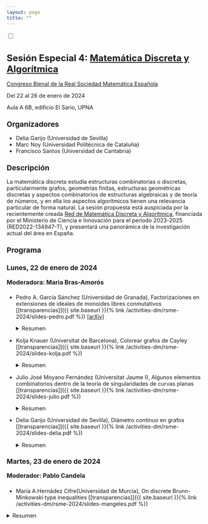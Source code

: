 ```yaml
---
layout: page
title: ""
---
```

<input type="checkbox" class="sidebar-checkbox" id="sidebar-checkbox">

<style type="text/css">

h1 {
  font-size: 1.5rem;
}
h2 {
  margin-top: 1.5rem;
  font-size: 1.2rem;
}
h3 {
  margin-top: 1.5rem;
  font-size: 1.1rem;
}
h4, h5, h6 {
  margin-top: 1rem;
  font-size: 1rem;
}

body, td {
   font-size: 0.9rem;
}

.container {
    max-width: 56rem;
    }
    @media (min-width: 38em) {
    .container {
        max-width: 38rem;
    }
    }
    @media (min-width: 56em) {
    .container {
        max-width: 56rem;
    }
}

</style>

# Sesión Especial 4: [Matemática Discreta y Algorítmica](https://2024.bienalrsme.com/sites/default/files/S4%20MatDiscretaAlgoritmica.pdf)
[Congreso Bienal de la Real Sociedad Matemática Española](https://2024.bienalrsme.com/)

Del 22 al 26 de enero de 2024

Aula A 6B, edificio El Sario, UPNA

##  Organizadores
- Delia Garijo (Universidad de Sevilla)
- Marc Noy (Universidad Politécnica de Cataluña)
- Francisco Santos (Universidad de Cantabria)

## Descripción
La matemática discreta estudia estructuras combinatorias o discretas, particularmente grafos, geometrías finitas, estructuras geométricas discretas y aspectos combinatorios de estructuras algebraicas y de teoría de números, y en ella los aspectos algorítmicos tienen una relevancia particular de forma natural. La sesión propuesta está auspiciada por la recientemente creada [Red de Matemática Discreta y Algorítmica](https://dam-network.github.io), financiada por el Ministerio de Ciencia e Innovación para el periodo 2023-2025 (RED2022-134947-T), y presentará una panorámica de la investigación actual del área en España.

## Programa

### Lunes, 22 de enero de 2024

#### Moderadora: Maria Bras-Amorós

- Pedro A. García Sánchez (Universidad de Granada), Factorizaciones en extensiones de ideales de monoides libres conmutativos [[transparencias]]({{ site.baseurl }}{% link /activities-dm/rsme-2024/slides-pedro.pdf %}) [[arXiv]](https://arxiv.org/abs/2311.06901)
    <details>
    <summary>Resumen</summary>
    <p>En esta charla estudiaremos submonoides de $(\mathbb{N}^{(I)},+)$, con $I$ un conjunto de enteros, que cumplen (1)  la suma de dos huecos es o bien un hueco o un átomo o la suma de dos átomos, y (2) la suma de un hueco y un átomo es un átomo o la suma de dos átomos.  Todos estos monoides son de la forma $\{0\}\cup (X+\mathbb{N}^{(I)})$, con $X\subseteq \mathbb{N}^{(I)}$.</p>

    <p>Nos centraremos en el estudio de algunos invariantes de factorización en estos monoides. 
    Probamos que el máximo de los conjuntos Delta es a lo sumo uno, con lo que o bien son monoides de factorización media o única, o las longitudes de las factorizaciones de cualquier elemento conforman un intervalo de enteros. También probaremos que la catenariedad es a lo sumo cuatro. Para ello será crucial demostrar que los grados de Betti de estos monoides son suma de a lo sumo de tres átomos. Daremos cotas inferiores y superiores para la $\omega$-primalidad en estos monoides.</p>

    <p>Este trabajo es una continuación de [1], y está dedicado a su autor.</p>
    <strong>Referencias</strong>
    <br>
    [1] N. Baeth, Complement-Finite Ideals. In: JL. Chabert, M. Fontana, S. Frisch, S. Glaz, K. Johnson, (eds) Algebraic, Number Theoretic, and Topological Aspects of Ring Theory. Springer, Cham, (2023).
    <br>
    [2] A. Geroldinger, F. Halter-Koch, Non-unique factorizations. Algebraic, combinatorial and analytic theory. Pure and Applied Mathematics (Boca Raton), 278. Chapman & Hall/CRC, Boca Raton, FL, (2006).
    <br>
    <strong>Agradecimientos</strong>
    <br>
    Esta investigación se ha llevado a cabo con la financiación del grupo FQM–343 y del Proyecto de Excelencia ProyExcel_00868 de la Junta de Andalucía, el proyecto PID2022-138906NB-C21 financiado por MCIN/AEI/10.13039/501100011033 y fondos FEDER, además de por el MICINN, a través del “Programa Severo Ochoa y María de Maeztu para Centros y Unidades de Excelencia” (CEX2020-001105-M) y la RED2022-134947-T, financiada por la Agencia Estatal de Investigación.
    <br>
    <br>
    </details>

- Kolja Knauer (Universitat de Barcelona), Colorear grafos de Cayley [[transparencias]]({{ site.baseurl }}{% link /activities-dm/rsme-2024/slides-kolja.pdf %})
    <details>
    <summary>Resumen</summary>
    <p>Un grafo de Cayley $\mathrm{Cay}(G,C)$ de un grupo finito $G$ is <em>minimal</em> si $C$ es un conjunto generador de $G$ minimal por inclusion. En los setentas Babai [1] discute por primera vez el problema de determinar el número cromático de un grafo de Cayley minimal y propone una conjetura fuerte que implicaría que todos estos grafos tienen numero cromático acotado por una constante global. En este trabajo mostramos que esta conjetura fuerte es falsa. Sin embargo también mostramos que todo grafo minimal de un grupo nilpotente o dihedral generalizado tiene numero cromático a lo mucho tres. También encontramos grafos minimales de Cayley con numero cromático cuatro y mostramos que eso es lo mas alto posible hasta orden $215$. Nótese que veinte años más tarde el mismo Babai [2] propuso otra conjetura fuerte que implica que existen familias de grafos minimales de Cayley con numero cromático no acotado. Esta sigue abierta.</p>
    <strong>Referencias</strong>
    <br>
    [1] L. Babai, Chromatic number and subgraphs of Cayley graphs, Theor. Appl. Graphs, Proc. Kalamazoo 1976, Lect. Notes Math. 642, 10-22 (1978), 1978.
    <br>
    [2] L. Babai, Automorphism groups, isomorphism, reconstruction, in Handbook of combinatorics. Vol. 1-2, Amsterdam: Elsevier (North-Holland); Cambridge, MA: MIT Press, 1995, pp. 1447-1540.
    <br><br>
    </details>

- Julio José Moyano Fernández (Universitat Jaume I), Algunos elementos combinatorios dentro de la teoría de singularidades de curvas planas [[transparencias]]({{ site.baseurl }}{% link /activities-dm/rsme-2024/slides-julio.pdf %})
    <details>
    <summary>Resumen</summary>
    <p>Algunos de los invariantes usados en la clasificación topológica de las singularidades de curvas planas poseen una naturaleza combinatoria; ejemplos de ello son el semigrupo de valores o la serie de Poincaré asociados a la singularidad (ver e.g. [4] y los trabajos allí referenciados).</p>

    <p>Esta conferencia tiene como objetivo presentar a la comunidad de <em>Matemática discreta y algorítmica</em> ambos objetos combinatorios, además de los resultados más interesantes o novedosos concernientes a los mismos dentro de la teoría de singularidades de curvas planas: destacaremos la relación de la serie de Poincaré con la función zeta de Stöhr en un contexto de singularidades de curvas definidas sobre cuerpos finitos, demostrada por Delgado y el autor [3], su coincidencia con el polinomio de Alexander en el caso de curvas complejas (resultado debido a Campillo, Delgado y Gusein-Zade [2]), así como los avances recientes del autor con P. Almirón [1] analizando la naturaleza de esta igualdad.</p>
    <strong>Referencias</strong>
    <br>
    [1] P. Almirón, J.J. Moyano Fernández (2023). The intrinsic topological nature of the Poincaré series of a plane curve singularity. Preprint, arXiv:2302.12079v2.
    <br>
    [2] A. Campillo, F. Delgado, S.M. Gusein-Zade (2003). The Alexander polynomial of a plane curve singularity via the ring of functions on it. Duke Math. J. 117(1), 125-156.
    <br>
    [3] F. Delgado, J.J. Moyano Fernández (2009). On the relation between the generalized Poincaré series and the Stöhr zeta function. Proc. Am. Math. Soc. 137(1), 51-59.
    <br>
    [4] J.J. Moyano Fernández (2022). Generalized Poincaré series for plane curva singularities. In: C. Galindo et al., $p$-adic Analysis, Arithmetic and Singularities. Contemp. Math., vol. 778, 25-69.
    <br><br>
    </details>

- Delia Garijo (Universidad de Sevilla), Diámetro continuo en grafos [[transparencias]]({{ site.baseurl }}{% link /activities-dm/rsme-2024/slides-delia.pdf %})
    <details>
    <summary>Resumen</summary>
    <p>Los <em>problemas de aumento</em> en grafos han sido ampliamente estudiados para medidas relacionadas con distancias, como el diámetro o la dilación. El objetivo en estos problemas es añadir un conjunto mínimo de aristas al grafo (o de mínimo peso) de forma que se satisfaga una condición establecida sobre el parámetro en estudio, por ejemplo, la disminución del diámetro del grafo resultante con respecto al original.
    Si se considera el lugar geométrico de la realización de un grafo en algún espacio euclídeo, surge la posibilidad de permitir que los extremos de las aristas insertadas sean, no ya vértices, sino puntos cualesquiera que estén sobre las aristas del grafo. Se pasa por tanto de considerar un número finito de distancias (entre pares de vértices) a tratar con un número infinito (entre pares de puntos de dicho lugar geométrico). Este salto de lo que llamamos la <em>versión discreta</em> del problema a la <em>versión continua</em> ha despertado mucho interés en los últimos años, no solo en problemas de aumento, sino en diversos tipos de problemas de grafos.</p>

    <p>En esta charla nos centraremos en la versión continua de problemas relacionados con el diámetro del grafo. Ilustraremos elementos que hacen muy difícil este salto "del discreto al continuo" y que provocan que los avances en esta línea de investigación estén siendo muy lentos. También plantearemos diversas cuestiones que serían interesantes de aproximar.</p>

    <p>Esta charla se enmarca en una serie de trabajos con distintos coautores: J. Cáceres (U. Almería), Fabian Klute (UPC), Alberto Márquez (U. Sevilla), Irene Parada (UPC), Rodrigo Silveira (UPC).</p>
    <strong>Agradecimientos</strong>
    <br>
    Financiado por MICINN a través del proyecto PID2019-104129GB-I00/MCIN/AEI/10.13039/501100011033.
    <br><br>
    </details>

### Martes, 23 de enero de 2024

#### Moderador: Pablo Candela

- María A.Hernádez Cifre(Universidad de Murcia), On discrete Brunn-Minkowski type inequalities [[transparencias]]({{ site.baseurl }}{% link /activities-dm/rsme-2024/slides-mangeles.pdf %})
<details>
    <summary>Resumen</summary>
    <p>The well-known Brunn-Minkowski inequality states that for a pair of convex bodies (i.e., non-empty compact and convex sets) $K,L\subset{\Bbb R}^n$, the functional $\mathrm{vol}\bigl((1-\lambda)K+\lambda L\bigr)^{1/n}$ is concave in $\lambda\in(0,1)$, where $\mathrm{vol}(\,\cdot)$ represents the volume (Lebesgue measure) and $+$ is the Minkowski (vectorial) addition.</p>

    <p>The $L_p$ version (for $p\geq 1$) of the Brunn-Minkowski inequality was originally proven by Firey in the 60's in the setting of convex bodies containing the origin, and was recently extended to arbitrary non-empty compact sets by Lutwak, Yang and Zhang in 2012. It asserts that for non-empty compact sets $K,L\subset{\Bbb R}^n$ and $\lambda\in(0,1)$,
    \[
    \mathrm{vol}\bigl((1-\lambda)\cdot K +_p \lambda\cdot L\bigr)^{p/n}\geq(1-\lambda)\mathrm{vol}(K)^{p/n}+\lambda\mathrm{vol}(L)^{p/n}.
    \]
    When $p=0$ (or even $0<p<1$), the conjectured log-Brunn-Minkowski inequality for centrally symmetric convex bodies, namely, $\mathrm{vol}\bigl((1-\lambda)\cdot K+_0\lambda\cdot L\bigr) \geq\mathrm{vol}(K)^{1-\lambda}\mathrm{vol}(L)^\lambda$, is known to be true only in the plane
    and for particular families of sets.</p>

    <p>Nowadays there is a growing interest in getting discrete counterparts of classical inequalities, i.e., discrete analogues in which, either convex bodies and volume are replaced by finite sets of points and cardinality $|\,\cdot|$, respectively, or just the volume is replaced by the so-called {\it lattice-point enumerator} $\mathrm{G}(\,\cdot)$, which is defined as $\mathrm{G}(M)=|M\cap\mathbb{Z}^n|$. Of course, the Brunn-Minkowski inequality is one of the first results to be considered in this discrete setting. In this talk we will discuss discrete analogues of the above-mentioned results in the setting of the lattice point enumerator.</p>

    <strong>Referencias</strong>
    <br>
    [1] D. Iglesias, J. Yepes Nicolás, A. Zvavitch (2020).  Brunn-Minkowski type inequalities for the lattice point enumerator. Adv. Math. 370, 107193.
    <br>
    [2] M. A. Hernández Cifre, E. Lucas, J. Yepes Nicolás (2022). On discrete $L_p$ Brunn-Minkowski type inequalities. RACSAM 116, Article 164.
    <br>
    [3] M. A. Hernández Cifre, E. Lucas (2022). On discrete log-Brunn-Minkowski type inequalities. SIAM J. Discrete Math. 36, 1748-1760.
    <br><br>
    </details>

- Maria Bras-Amorós (Universitat Rovira i Virgili), Numerical semigroups within the COPRICA research group [[transparencias]](http://crises-deim.urv.cat/~mbras/2024Pamplona.pdf)
    <details>
    <summary>Resumen</summary>
    <p>A numerical semigroup is a subset of the positive integers $\mathbb{N}$ together with $0$, closed under addition, and with a finite complement in $\mathbb{N}\cup\{0\}$. The number of gaps is its genus. Numerical semigroups arise in algebraic geometry, coding theory, privacy models, and in musical analysis. It is one of the main topics of the research group COPRICA at Universitat Rovira i Virgili. We will explain some classical problems on which we contributed or are currently working related to numerical semigroups and their counting by genus.</p>

    <strong>Agradecimientos</strong>
    <br>
    This work is supported by the grant PID2021-124928NB-I00 and 2021SGR00115.
    <br><br>
    </details>

- Simon Briend (Universitat Pompeu Fabra), Estimating Adam's genealogy [[transparencias]]({{ site.baseurl }}{% link /activities-dm/rsme-2024/slides-simon.pdf %})
    <details>
    <summary>Resumen</summary>
    <p>Growing random structures are ever more present in our lives, be it in information technologies, social networks, epidemiology, genomics etc. Propagation phenomena can be modelled by randomly growing graphs and in particular, recursive trees. These random models account for the growth over time of a network resulting from an attachment or spreading process. However, the history of this process is often hidden and only a snapshot of the network is observed in the present-day. Retrieving information from the past of the network can shed light on the origin of an infection or a fake news, and explain the current network structure. In this talk I will present methods estimating the order of arrival of the vertices in a recursive tree. Specifically, we study two fundamental random recursive tree models: the uniform attachment model and the linear preferential attachment model. I will start by presenting an order estimator based on the Jordan centrality measure and defining a parametric family of risk measures to quantify the quality of the ordering procedure. Then, I will establish a minimax lower bound for this problem based on the shape exchangeability of these recursive trees, and demonstrate that the proposed estimator is near-optimal. Finally, I will also consider alternative ordering procedures based on degree centrality, spectral method and a peeling strategy and conclude by displaying numerical evidences that the Jordan ordering is the best performer for our measure of error.</p>
    </details>

- Francisco Santos (Universidad de Cantabria), Towards a realization of the k-associahedron? [[transparencias]]({{ site.baseurl }}{% link /activities-dm/rsme-2024/slides-paco.pdf %})
    <details>
    <summary>Resumen</summary>
    <p>A subset of  $k+1$ diagonals of the $n$-gon is called a $(k+1)$-crossing if thyy all mutually cross, and a general subset is called $(k+1)$-crossing free if it does not contain a $k$-crossing.  $(k+1)$-crossing free subsets form a simplicial complex that we call the $k$-associahedron and denote $Ass_k(n)$ since for $k=1$ one recovers the (simplicial) associahedron. The $k$-associahedron is known to be a shellable sphere and conjectured to be polytopal [2] . It is also a subword complex in the root system of the $A$ and, moreover, every (spherical) subword complex is a link in some $k$-associahedron. In particular, polytopality of $k$-associahedra would imply the same for spherical subword complexes (in type $A$), a question asked by Knutson and Miller [3] .</p>

    <p>The dimension of the $k$-associahedron  coincides with that of any abstract rigidity matrix of dimension $2k$ on $n$ elements. This made Pilaud and Santos [4] conjecture that $k$-triangulations are generically isostatic graphs in dimension $2k$, in the usual bar-and-joint rigidity theory, as a step towards the construction of the $k$-associahedron via the corresponding rigidity matrix. We explore this possibility [1] .</p>

    <strong>Referencias</strong>
    <br>
    [1]Luis Crespo Ruiz, Francisco Santos. Multitriangulations and tropical Pfaffians. Preprint, 29 pages, March 2022. arXiv:2203.04633
    <br>
    [2] Jakob Jonsson, Generalized triangulations and diagonal-free subsets of stack polyominoes, J. Comb. Theory Ser. A 112(1), 117-142 (2005).

    [3] Allen Knutson and Ezra Miller. Subword complexes in Coxeter groups. Adv. Math., 184(1) (2004), 161-176.

    [4] Vincent Pilaud, Francisco Santos, Multitriangulations as Complexes of Star Polygons, Discrete Comput. Geom. 41 (2009), 284-317.
    <br><br>
    </details>

#### Moderador: Pedro A. García-Sánchez

- Pablo Candela (Universidad Autónoma de Madrid),  Nilespacios finitos y aplicaciones recientes
    <details>
    <summary>Resumen</summary>
    <p>El análisis de las normas de Gowers es uno de los temas más activos de la combinatoria aritmética desde finales de los años 1990, gracias especialmente a las nuevas extensiones que ofrece del análisis de Fourier discreto. Recientemente, este tema recibió un nuevo impulso basado en interesantes preguntas y conjeturas de Jamneshan, Shalom y Tao. Una de estas cuestiones concierne a las normas de Gowers en el ámbito discreto de grupos abelianos finitos con exponente acotado [1, Question 1.9]. Hablaremos de avances recientes en esta dirección (en colaboración con González-Sánchez y Szegedy), que la conectan con una nueva rama de la teoría de los nilespacios. Aprovecharemos para ofrecer una breve introducción a esta joven teoría, y en particular a los nilespacios finitos, que abren nuevas direcciones de investigación en matemática discreta.</p>

    <strong>Referencias</strong>
    <br>
    [1] A. Jamneshan, O. Shalom, T. Tao, The structure of totally disconnected Host--Kra--Ziegler factors, and the inverse theorem for the $U^k$ Gowers uniformity norms on finite abelian groups of bounded torsion, preprint (2023). [arXiv:2303.04860](https://arxiv.org/pdf/2303.04860.pdf)
    <br><br>
    </details>

-  Mariana Rosas-Ribeiro (Universitat Rovira i Virgili),  Infinite chains in the tree of numerical semigroups [[transparencias]]({{ site.baseurl }}{% link /activities-dm/rsme-2024/slides-mariana.pdf %})
    <details>
    <summary>Resumen</summary>
    <p>A numerical semigroup is a submonoid of the additive monoid $\mathbb{N}$ with finite complement in $\mathbb{N}$. The cardinality of the complement of a numerical semigroup is its genus and its smallest non-zero element is the multiplicity. For a given positive integer $g$, there is a limited amount of numerical semigroups that have genus $g$. There is no formula for the number $n_g$ of numerical semigroups of genus $g$, but in 2008 Bras-Amorós [1] conjectured that as $g$ grows $n_g$ grows Fibonacci-like. One of the tools to study the growth of this $n_g$ sequence is the tree of numerical semigroups, that organizes all the numerical semigroups in such a way that each level $g$ of the tree is formed by the numerical semigroups of genus $g$. In this tree there are nodes that have infinite descendants. In [2], the authors characterize these nodes (numerical semigroups) using the greatest common divisor of the first elements of the numerical semigroup. The collection formed by a numerical semigroup and its infinitely many descendants, if applicable, is an infinite chain. In this talk we show that at each level of the tree there are more nodes which are not in an infinite chain than the other way around. Furthermore, we find a self-replicating behavior in the subtrees formed by numerical semigroups with fixed multiplicity $m$. With this, we can determine the number of numerical semigroups that have infinitely many descendants, genus $g$ and multiplicity $m\leq7$.</p>

    <strong>Referencias</strong>
    <br>
    [1]  M. Bras-Amorós (2008). Fibonacci-like behavior of the number of numerical semigroups of a given genus. Semigroup Forum, 76, pp. 379-384.
	<br>
    [2] M. Bras-Amorós, S. Bulygin (2009). Towards a better understanding of the semigroup tree. Semigroup Forum, 79, 561-574.
    <br>

    <strong>Agradecimientos</strong>
    The first author was supported by the Catalan government under grant 2021 FISDUR 00189. Both authors were supported by the Spanish government under grant PID2021-124928NB-I00, and by the Catalan government under grant 2021 SGR 00115.
    <br><br>
    </details>

-  Marc Noy (Universidad Politécnica de Cataluña), Grupo GAPCOMB de la UPC. Sistemas de votaciones y combinatoria analítica [[transparencias]]({{ site.baseurl }}{% link /activities-dm/rsme-2024/Slides-marc.pdf %})
    <details>
    <summary>Resumen</summary>
    <p>En la charla se dará una breve descripción del grupo de investigación <em>Combinatoria Geométrica, Algebraica  y Probabilística</em> (GAPCOMB) de la  Universidad Politécnica de Cataluña.
    A continuación se presentará un trabajo en curso sobre sistemas  de votaciones que utiliza funciones generadoras y métodos analíticos, en colaboración con Emma Caizerges, Fran\c{c}ois Durand, élie de Panafieu (Nokia Bell Labs, France) y Vlady Ravelomanana (Université Paris-Cité).</p>

    <p>Consideramos un sistema de votación con $m$ electores y $n$ candidatos. Cada elector ordena de forma estricta sus preferencias de  los $n$ candidatos. Se dice que el candidato $C$ es un ganador de Condorcet [1] si la mayoría de electores (suponemos $n$ impar para evitar empates) prefiere $C$ a cualquier otro candidato. Suponiendo que cada elector elige el orden de los candidatos de forma aleatoria e  independiente, un problema ampliamente estudiado es la probabilidad $p_m$ de que haya un ganador de Condorcet cuando $n\to \infty$. Claramente $p_2=1$. Se sabe que $p_3 = \frac{3}{4}+ \frac{3}{2\pi } \arcsin(1/3) \approx 0.9123$ y que $p_m \to 0$ cuando $m \to \infty$.</p>

    <p>En este trabajo codificamos las preferencias de los electores mediante una función generadora racional $F(x_1,\dots,x_{m-1})$. La probabilidad  de que exista un ganador de Condorcet se pude expresar en términos del coeficiente de $x_1^{n/2}x_2^{n/2}\cdots x_{m-1}^{n/2}$ en $F(x_1,\dots,x_{m-1})$. Utilizando métodos analíticos se puede estimar dicha probabilidad con precisión. Esto proporciona un nuevo  método para estudiar este y otros problemas de sistemas de votaciones.</p>

    <strong>Referencias</strong>
    <br>
    [1] W. Gehrlein (2006). Condorcet's Paradox. Springer.
    <br><br>
    </details>
